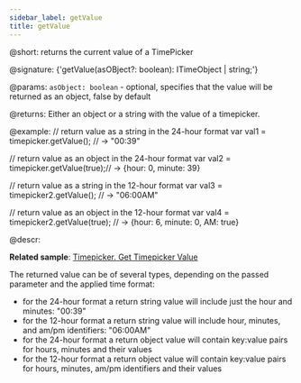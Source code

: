 ```yaml
---
sidebar_label: getValue
title: getValue
---          
```


@short: returns the current value of a TimePicker

@signature: {'getValue(asOBject?: boolean): ITimeObject | string;'}

@params:
`asObject: boolean` - optional, specifies that the value will be returned as an object, false by default

@returns:
Either an object or a string with the value of a timepicker.

@example:
// return value as a string in the 24-hour format
var val1 = timepicker.getValue(); // -> "00:39" 

// return value as an object in the 24-hour format
var val2 = timepicker.getValue(true);// -> {hour: 0, minute: 39}

// return value as a string in the 12-hour format
var val3 = timepicker2.getValue(); // -> "06:00AM"

// return value as an object in the 12-hour format
var val4 = timepicker2.getValue(true); // -> {hour: 6, minute: 0, AM: true}

@descr:

**Related sample**: [Timepicker. Get Timepicker Value](https://snippet.dhtmlx.com/k4atpgnd)

The returned value can be of several types, depending on the passed parameter and the applied time format:

- for the 24-hour format a return string value will include just the hour and minutes: "00:39"
- for the 12-hour format a return string value will include hour, minutes, and am/pm identifiers: "06:00AM"
- for the 24-hour format a return object value will contain key:value pairs for hours, minutes and their values
- for the 12-hour format a return object value will contain key:value pairs for hours, minutes, am/pm identifiers and their values

[comment]: # (@relatedapi: timepicker/api/timepicker_setvalue_method.md)

[comment]: # (@related: timepicker/usage.md#setting-value)
